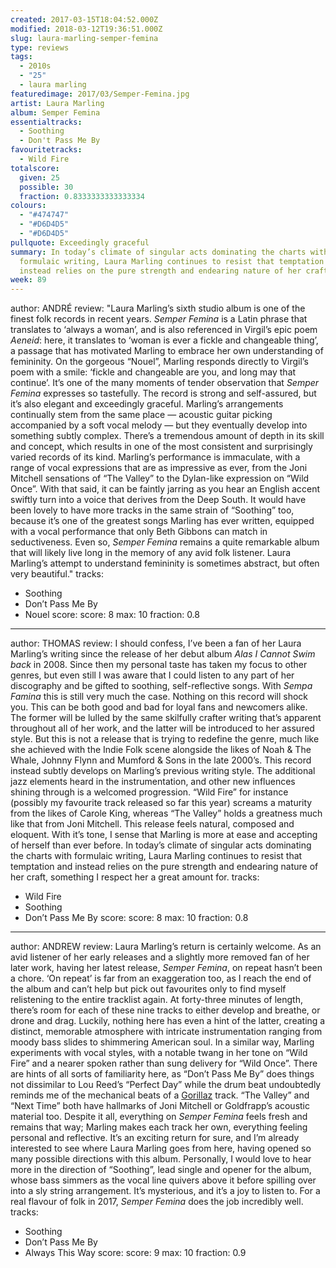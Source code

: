 ```yaml
---
created: 2017-03-15T18:04:52.000Z
modified: 2018-03-12T19:36:51.000Z
slug: laura-marling-semper-femina
type: reviews
tags:
  - 2010s
  - "25"
  - laura marling
featuredimage: 2017/03/Semper-Femina.jpg
artist: Laura Marling
album: Semper Femina
essentialtracks:
  - Soothing
  - Don't Pass Me By
favouritetracks:
  - Wild Fire
totalscore:
  given: 25
  possible: 30
  fraction: 0.8333333333333334
colours:
  - "#474747"
  - "#D6D4D5"
  - "#D6D4D5"
pullquote: Exceedingly graceful
summary: In today’s climate of singular acts dominating the charts with
  formulaic writing, Laura Marling continues to resist that temptation and
  instead relies on the pure strength and endearing nature of her craft.
week: 89
---
```

author: ANDRÉ
review: "Laura Marling’s sixth studio album is one of the finest folk records in
  recent years. *Semper Femina* is a Latin phrase that translates to ‘always a
  woman’, and is also referenced in Virgil’s epic poem *Aeneid*: here, it
  translates to ‘woman is ever a fickle and changeable thing’, a passage that
  has motivated Marling to embrace her own understanding of femininity. On the
  gorgeous “Nouel”, Marling responds directly to Virgil’s poem with a smile:
  ‘fickle and changeable are you, and long may that continue’. It’s one of the
  many moments of tender observation that *Semper Femina* expresses so
  tastefully. The record is strong and self-assured, but it’s also elegant and
  exceedingly graceful. Marling’s arrangements continually stem from the same
  place — acoustic guitar picking accompanied by a soft vocal melody — but they
  eventually develop into something subtly complex. There’s a tremendous amount
  of depth in its skill and concept, which results in one of the most consistent
  and surprisingly varied records of its kind. Marling’s performance is
  immaculate, with a range of vocal expressions that are as impressive as ever,
  from the Joni Mitchell sensations of “The Valley” to the Dylan-like expression
  on “Wild Once”. With that said, it can be faintly jarring as you hear an
  English accent swiftly turn into a voice that derives from the Deep South. It
  would have been lovely to have more tracks in the same strain of “Soothing”
  too, because it’s one of the greatest songs Marling has ever written, equipped
  with a vocal performance that only Beth Gibbons can match in seductiveness.
  Even so, *Semper Femina* remains a quite remarkable album that will likely
  live long in the memory of any avid folk listener. Laura Marling’s attempt to
  understand femininity is sometimes abstract, but often very beautiful."
tracks:
  - Soothing
  - ­Don’t Pass Me By
  - ­Nouel
score:
  score: 8
  max: 10
  fraction: 0.8
---
author: THOMAS
review: I should confess, I’ve been a fan of her Laura Marling’s writing since
  the release of her debut album *Alas I Cannot Swim back* in 2008. Since then
  my personal taste has taken my focus to other genres, but even still I was
  aware that I could listen to any part of her discography and be gifted to
  soothing, self-reflective songs. With *Sempa Famina* this is still very much
  the case. Nothing on this record will shock you. This can be both good and bad
  for loyal fans and newcomers alike. The former will be lulled by the same
  skilfully crafter writing that’s apparent throughout all of her work, and the
  latter will be introduced to her assured style. But this is not a release that
  is trying to redefine the genre, much like she achieved with the Indie Folk
  scene alongside the likes of Noah & The Whale, Johnny Flynn and Mumford & Sons
  in the late 2000’s. This record instead subtly develops on Marling’s previous
  writing style. The additional jazz elements heard in the instrumentation, and
  other new influences shining through is a welcomed progression. “Wild Fire”
  for instance (possibly my favourite track released so far this year) screams a
  maturity from the likes of Carole King, whereas “The Valley” holds a greatness
  much like that from Joni Mitchell. This release feels natural, composed and
  eloquent. With it’s tone, I sense that Marling is more at ease and accepting
  of herself than ever before. In today’s climate of singular acts dominating
  the charts with formulaic writing, Laura Marling continues to resist that
  temptation and instead relies on the pure strength and endearing nature of her
  craft, something I respect her a great amount for.
tracks:
  - Wild Fire
  - ­Soothing
  - ­Don’t Pass Me By
score:
  score: 8
  max: 10
  fraction: 0.8
---
author: ANDREW
review: Laura Marling’s return is certainly welcome. As an avid listener of her
  early releases and a slightly more removed fan of her later work, having her
  latest release, *Semper Femina*, on repeat hasn’t been a chore. ‘On repeat’ is
  far from an exaggeration too, as I reach the end of the album and can’t help
  but pick out favourites only to find myself relistening to the entire
  tracklist again. At forty-three minutes of length, there’s room for each of
  these nine tracks to either develop and breathe, or drone and drag. Luckily,
  nothing here has even a hint of the latter, creating a distinct, memorable
  atmosphere with intricate instrumentation ranging from moody bass slides to
  shimmering American soul. In a similar way, Marling experiments with vocal
  styles, with a notable twang in her tone on “Wild Fire” and a nearer spoken
  rather than sung delivery for “Wild Once”. There are hints of all sorts of
  familiarity here, as “Don’t Pass Me By” does things not dissimilar to Lou
  Reed’s “Perfect Day” while the drum beat undoubtedly reminds me of the
  mechanical beats of a
  [Gorillaz](<reviews/gorillaz-demon-days/>) track. “The
  Valley” and “Next Time” both have hallmarks of Joni Mitchell or Goldfrapp’s
  acoustic material too. Despite it all, everything on *Semper Femina* feels
  fresh and remains that way; Marling makes each track her own, everything
  feeling personal and reflective. It’s an exciting return for sure, and I’m
  already interested to see where Laura Marling goes from here, having opened so
  many possible directions with this album. Personally, I would love to hear
  more in the direction of “Soothing”, lead single and opener for the album,
  whose bass simmers as the vocal line quivers above it before spilling over
  into a sly string arrangement. It’s mysterious, and it’s a joy to listen to.
  For a real flavour of folk in 2017, *Semper Femina* does the job incredibly
  well.
tracks:
  - Soothing
  - ­Don’t Pass Me By
  - ­Always This Way
score:
  score: 9
  max: 10
  fraction: 0.9
